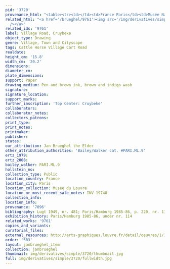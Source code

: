 ```yaml
---
pid: '3720'
provenance_html: "<table><tr><td></td><td>France Paris</td><td>Musée Napoléon</td></tr></table>"
related_html: "<a href='/brueghel/9761'><img src='/img/derivatives/simple/9761/thumbnail.jpg'
  /></a>"
related_ids: '9761'
label: Village Road, Cruybeke
object_type: Drawing
genre: Village, Town and Cityscape
tags: Cattle Horse Village Cart Road
realdate:
height_cm: '15.8'
width_cm: '20.2'
dimensions:
diameter_cm:
plate_dimensions:
support: Paper
drawing_medium: Pen and brown ink, brown and indigo wash
signature:
signature_location:
support_marks:
further_inscription: 'Top Center: Cruybeke'
collaborators:
collaborator_notes:
collectors_patrons:
print_type:
print_notes:
printmaker:
publisher:
states:
our_attribution: Jan Brueghel the Elder
other_attribution_authorities: 'Bailey/Walker cat. #PARI.ML.9'
ertz_1979:
ertz_2008:
bailey_walker: PARI.ML.9
hollstein_no:
collection_type: Public
location_country: France
location_city: Paris
location_collection: Musée du Louvre
location_or_most_recent_sale_notes: INV 19748
collection_info:
location_info:
provenance: '7096'
bibliography: Lugt 1949, nr. 481; Paris/Hamburg 1985-86, p. 220, nr. 114
exhibition_history: Paris/Hamburg 1985-86, under nr. 114
related_works: '9761'
copies_and_variants:
curatorial_files:
external_resources: http://arts-graphiques.louvre.fr/detail/oeuvres/1/109890-Route-dans-un-village-Cruybeke
order: '503'
layout: janbrueghel_item
collection: janbrueghel
thumbnail: img/derivatives/simple/3720/thumbnail.jpg
full: img/derivatives/simple/3720/fullwidth.jpg
---
```

